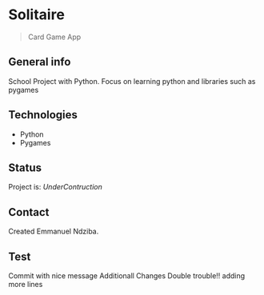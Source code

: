 # Solitaire
> Card Game App

## General info
School Project with Python. Focus on learning python and libraries such as pygames

## Technologies
* Python
* Pygames

## Status
Project is: _UnderContruction_

## Contact
Created Emmanuel Ndziba.

## Test
Commit with nice message
Additionall Changes
Double trouble!! 
adding more lines
